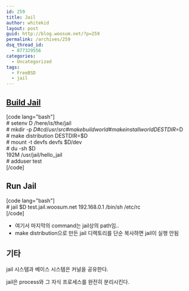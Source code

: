 ```yaml
---
id: 259
title: Jail
author: whitekid
layout: post
guid: http://blog.woosum.net/?p=259
permalink: /archives/259
dsq_thread_id:
  - 877329556
categories:
  - Uncategorized
tags:
  - FreeBSD
  - jail
---
```

## [Build Jail][1]

[code lang="bash"]  
\# setenv D /here/is/the/jail  
\# mkdir -p $D  
\# cd /usr/src  
\# make buildworld  
\# make installworld DESTDIR=$D  
\# make distribution DESTDIR=$D  
\# mount -t devfs devfs $D/dev  
\# du -sh $D  
192M /usr/jail/hello_jail  
\# adduser test  
[/code]

## Run Jail

[code lang="bash"]  
\# jail $D test.jail.woosum.net 192.168.0.1 /bin/sh /etc/rc  
[/code]

  * 여기서 마지막의 command는 jail상의 path임..
  * make distribution으로 만든 jail 디렉토리를 단순 복사하면 jail이 실행 안됨

## 기타

jail 시스템과 베이스 시스템은 커널을 공유한다.

jail은 process와 그 자식 프로세스를 완전히 분리시킨다.

 [1]: http://www.freebsd.org/doc/en_US.ISO8859-1/books/handbook/jails-build.html